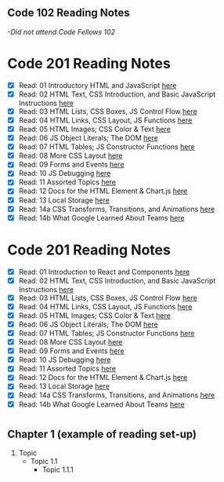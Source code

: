 ## Code 102 Reading Notes
_-Did not attend Code Fellows 102_

# Code 201 Reading Notes
- [X] Read: 01 Introductory HTML and JavaScript [here](201-notes/class-01.md)
- [X] Read: 02 HTML Text, CSS Introduction, and Basic JavaScript Instructions [here](class-02.md)
- [X] Read: 03 HTML Lists, CSS Boxes, JS Control Flow [here](class-03.md)
- [X] Read: 04 HTML Links, CSS Layout, JS Functions [here](class-04.md)
- [X] Read: 05 HTML Images; CSS Color & Text [here](class-05.md)
- [X] Read: 06 JS Object Literals; The DOM [here](class-06.md)
- [X] Read: 07 HTML Tables; JS Constructor Functions [here](class-07.md)
- [X] Read: 08 More CSS Layout [here](class-08.md)
- [X] Read: 09 Forms and Events [here](class-09.md)
- [X] Read: 10 JS Debugging [here](class-10.md)
- [X] Read: 11 Assorted Topics [here](class-11.md)
- [X] Read: 12 Docs for the HTML Element & Chart.js [here](class-12.md)
- [X] Read: 13 Local Storage [here](class-13.md)
- [X] Read: 14a CSS Transforms, Transitions, and Animations [here](class-14a.md)
- [X] Read: 14b What Google Learned About Teams [here](class-14b.md)

# Code 201 Reading Notes
- [X] Read: 01 Introduction to React and Components [here](class-01.md)
- [X] Read: 02 HTML Text, CSS Introduction, and Basic JavaScript Instructions [here](class-02.md)
- [X] Read: 03 HTML Lists, CSS Boxes, JS Control Flow [here](class-03.md)
- [X] Read: 04 HTML Links, CSS Layout, JS Functions [here](class-04.md)
- [X] Read: 05 HTML Images; CSS Color & Text [here](class-05.md)
- [X] Read: 06 JS Object Literals; The DOM [here](class-06.md)
- [X] Read: 07 HTML Tables; JS Constructor Functions [here](class-07.md)
- [X] Read: 08 More CSS Layout [here](class-08.md)
- [X] Read: 09 Forms and Events [here](class-09.md)
- [X] Read: 10 JS Debugging [here](class-10.md)
- [X] Read: 11 Assorted Topics [here](class-11.md)
- [X] Read: 12 Docs for the HTML Element & Chart.js [here](class-12.md)
- [X] Read: 13 Local Storage [here](class-13.md)
- [X] Read: 14a CSS Transforms, Transitions, and Animations [here](class-14a.md)
- [X] Read: 14b What Google Learned About Teams [here](class-14b.md)
#

## Chapter 1 (example of reading set-up)
1. Topic
   - Topic 1.1
     - Topic 1.1.1
